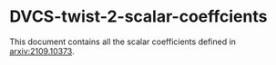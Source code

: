 # DVCS-twist-2-scalar-coeffcients
This document contains all the scalar coefficients defined in [arxiv:2109.10373](https://arxiv.org/abs/2109.10373). 
